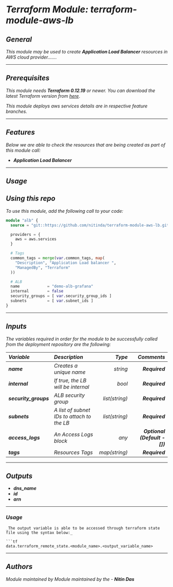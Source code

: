 # _Terraform Module: terraform-module-aws-lb_


## _General_

_This module may be used to create_ **_Application Load Balancer_** _resources in AWS cloud provider......._

---


## _Prerequisites_

_This module needs_ **_Terraform 0.12.19_** _or newer._
_You can download the latest Terraform version from_ [_here_](https://www.terraform.io/downloads.html).

_This module deploys aws services details are in respective feature branches._

---

## _Features_

_Below we are able to check the resources that are being created as part of this module call:_


* **_Application Load Balancer_**



---

## _Usage_

## _Using this repo_

_To use this module, add the following call to your code:_

```tf
module "alb" {
  source = "git::https://github.com/nitinda/terraform-module-aws-lb.git?ref=terraform-12/alb"

  providers = {
    aws = aws.services
  }

  # Tags
  common_tags = merge(var.common_tags, map(
    "Description", "Application Load balancer ",
    "ManagedBy", "Terraform"
  ))

  # ALB
  name            = "demo-alb-grafana"
  internal        = false
  security_groups = [ var.security_group_ids ]
  subnets         = [ var.subnet_ids ]
}

```

---

## _Inputs_

_The variables required in order for the module to be successfully called from the deployment repository are the following:_


|**_Variable_** | **_Description_** | **_Type_** | **_Comments_** |
|:----|:----|-----:|-----:|
| **_name_** | _Creates a unique name_ | _string_ | **_Required_** |
| **_internal_** | _If true, the LB will be internal_ | _bool_ | **_Required_** |
| **_security\_groups_** | _ALB security group_ | _list(string)_ | **_Required_** |
| **_subnets_** | _A list of subnet IDs to attach to the LB_ | _list(string)_ | **_Required_** |
| **_access\_logs_** | _An Access Logs block_ | _any_ | **_Optional (Default - [])_** |
| **_tags_** | _Resources Tags_ | _map(string)_ | **_Required_** |


---


## _Outputs_

* **_dns\_name_**
* **_id_**
* **_arn_**

---


### _Usage_


```
_The output variable is able to be accessed through terraform state file using the syntax below:_

```tf
data.terraform_remote_state.<module_name>.<output_variable_name>
```

---

## _Authors_
_Module maintained by Module maintained by the -_ **_Nitin Das_**